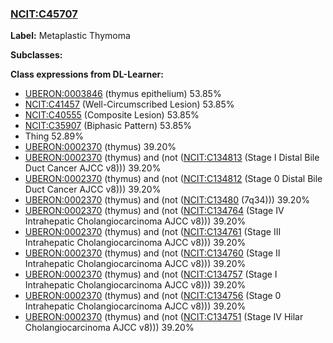 
### [NCIT:C45707](http://purl.obolibrary.org/obo/NCIT_C45707)
**Label:** Metaplastic Thymoma

**Subclasses:** 

**Class expressions from DL-Learner:**

- [UBERON:0003846](http://purl.obolibrary.org/obo/UBERON_0003846) (thymus epithelium) 53.85%
- [NCIT:C41457](http://purl.obolibrary.org/obo/NCIT_C41457) (Well-Circumscribed Lesion) 53.85%
- [NCIT:C40555](http://purl.obolibrary.org/obo/NCIT_C40555) (Composite Lesion) 53.85%
- [NCIT:C35907](http://purl.obolibrary.org/obo/NCIT_C35907) (Biphasic Pattern) 53.85%
- Thing 52.89%
- [UBERON:0002370](http://purl.obolibrary.org/obo/UBERON_0002370) (thymus) 39.20%
- [UBERON:0002370](http://purl.obolibrary.org/obo/UBERON_0002370) (thymus) and (not ([NCIT:C134813](http://purl.obolibrary.org/obo/NCIT_C134813) (Stage I Distal Bile Duct Cancer AJCC v8))) 39.20%
- [UBERON:0002370](http://purl.obolibrary.org/obo/UBERON_0002370) (thymus) and (not ([NCIT:C134812](http://purl.obolibrary.org/obo/NCIT_C134812) (Stage 0 Distal Bile Duct Cancer AJCC v8))) 39.20%
- [UBERON:0002370](http://purl.obolibrary.org/obo/UBERON_0002370) (thymus) and (not ([NCIT:C13480](http://purl.obolibrary.org/obo/NCIT_C13480) (7q34))) 39.20%
- [UBERON:0002370](http://purl.obolibrary.org/obo/UBERON_0002370) (thymus) and (not ([NCIT:C134764](http://purl.obolibrary.org/obo/NCIT_C134764) (Stage IV Intrahepatic Cholangiocarcinoma AJCC v8))) 39.20%
- [UBERON:0002370](http://purl.obolibrary.org/obo/UBERON_0002370) (thymus) and (not ([NCIT:C134761](http://purl.obolibrary.org/obo/NCIT_C134761) (Stage III Intrahepatic Cholangiocarcinoma AJCC v8))) 39.20%
- [UBERON:0002370](http://purl.obolibrary.org/obo/UBERON_0002370) (thymus) and (not ([NCIT:C134760](http://purl.obolibrary.org/obo/NCIT_C134760) (Stage II Intrahepatic Cholangiocarcinoma AJCC v8))) 39.20%
- [UBERON:0002370](http://purl.obolibrary.org/obo/UBERON_0002370) (thymus) and (not ([NCIT:C134757](http://purl.obolibrary.org/obo/NCIT_C134757) (Stage I Intrahepatic Cholangiocarcinoma AJCC v8))) 39.20%
- [UBERON:0002370](http://purl.obolibrary.org/obo/UBERON_0002370) (thymus) and (not ([NCIT:C134756](http://purl.obolibrary.org/obo/NCIT_C134756) (Stage 0 Intrahepatic Cholangiocarcinoma AJCC v8))) 39.20%
- [UBERON:0002370](http://purl.obolibrary.org/obo/UBERON_0002370) (thymus) and (not ([NCIT:C134751](http://purl.obolibrary.org/obo/NCIT_C134751) (Stage IV Hilar Cholangiocarcinoma AJCC v8))) 39.20%



